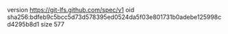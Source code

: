 version https://git-lfs.github.com/spec/v1
oid sha256:bdfeb9c5bcc5d73d578395ed0524da5f03e801731b0adebe125998cd4295b8d1
size 577
